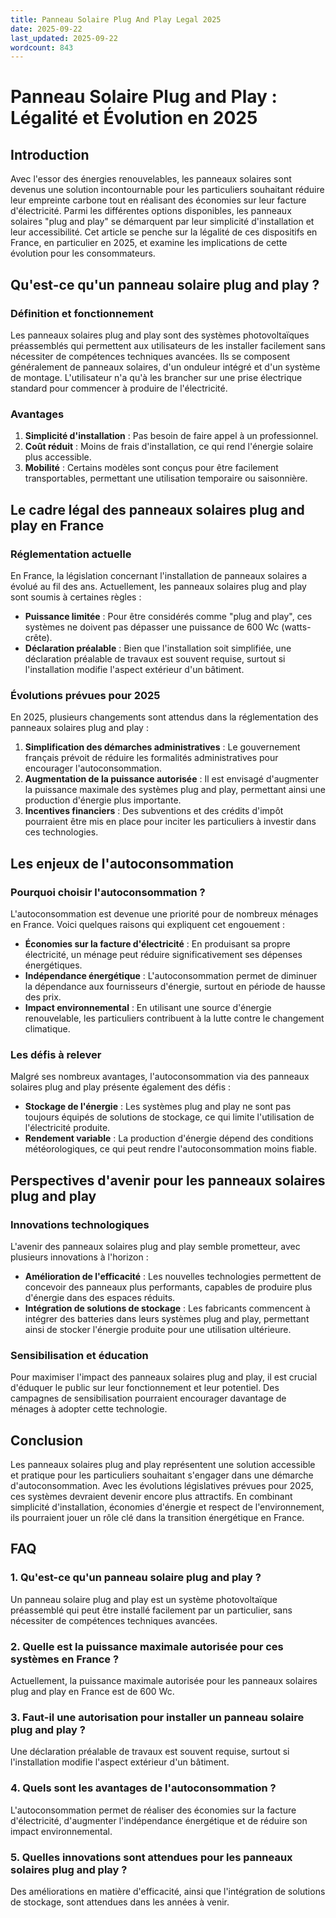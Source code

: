 ```yaml
---
title: Panneau Solaire Plug And Play Legal 2025
date: 2025-09-22
last_updated: 2025-09-22
wordcount: 843
---
```


# Panneau Solaire Plug and Play : Légalité et Évolution en 2025

## Introduction

Avec l'essor des énergies renouvelables, les panneaux solaires sont devenus une solution incontournable pour les particuliers souhaitant réduire leur empreinte carbone tout en réalisant des économies sur leur facture d'électricité. Parmi les différentes options disponibles, les panneaux solaires "plug and play" se démarquent par leur simplicité d'installation et leur accessibilité. Cet article se penche sur la légalité de ces dispositifs en France, en particulier en 2025, et examine les implications de cette évolution pour les consommateurs.

## Qu'est-ce qu'un panneau solaire plug and play ?

### Définition et fonctionnement

Les panneaux solaires plug and play sont des systèmes photovoltaïques préassemblés qui permettent aux utilisateurs de les installer facilement sans nécessiter de compétences techniques avancées. Ils se composent généralement de panneaux solaires, d'un onduleur intégré et d'un système de montage. L'utilisateur n'a qu'à les brancher sur une prise électrique standard pour commencer à produire de l'électricité.

### Avantages

1. **Simplicité d'installation** : Pas besoin de faire appel à un professionnel.
2. **Coût réduit** : Moins de frais d'installation, ce qui rend l'énergie solaire plus accessible.
3. **Mobilité** : Certains modèles sont conçus pour être facilement transportables, permettant une utilisation temporaire ou saisonnière.

## Le cadre légal des panneaux solaires plug and play en France

### Réglementation actuelle

En France, la législation concernant l'installation de panneaux solaires a évolué au fil des ans. Actuellement, les panneaux solaires plug and play sont soumis à certaines règles :

- **Puissance limitée** : Pour être considérés comme "plug and play", ces systèmes ne doivent pas dépasser une puissance de 600 Wc (watts-crête).
- **Déclaration préalable** : Bien que l'installation soit simplifiée, une déclaration préalable de travaux est souvent requise, surtout si l'installation modifie l'aspect extérieur d'un bâtiment.

### Évolutions prévues pour 2025

En 2025, plusieurs changements sont attendus dans la réglementation des panneaux solaires plug and play :

1. **Simplification des démarches administratives** : Le gouvernement français prévoit de réduire les formalités administratives pour encourager l'autoconsommation.
2. **Augmentation de la puissance autorisée** : Il est envisagé d'augmenter la puissance maximale des systèmes plug and play, permettant ainsi une production d'énergie plus importante.
3. **Incentives financiers** : Des subventions et des crédits d'impôt pourraient être mis en place pour inciter les particuliers à investir dans ces technologies.

## Les enjeux de l'autoconsommation

### Pourquoi choisir l'autoconsommation ?

L'autoconsommation est devenue une priorité pour de nombreux ménages en France. Voici quelques raisons qui expliquent cet engouement :

- **Économies sur la facture d'électricité** : En produisant sa propre électricité, un ménage peut réduire significativement ses dépenses énergétiques.
- **Indépendance énergétique** : L'autoconsommation permet de diminuer la dépendance aux fournisseurs d'énergie, surtout en période de hausse des prix.
- **Impact environnemental** : En utilisant une source d'énergie renouvelable, les particuliers contribuent à la lutte contre le changement climatique.

### Les défis à relever

Malgré ses nombreux avantages, l'autoconsommation via des panneaux solaires plug and play présente également des défis :

- **Stockage de l'énergie** : Les systèmes plug and play ne sont pas toujours équipés de solutions de stockage, ce qui limite l'utilisation de l'électricité produite.
- **Rendement variable** : La production d'énergie dépend des conditions météorologiques, ce qui peut rendre l'autoconsommation moins fiable.

## Perspectives d'avenir pour les panneaux solaires plug and play

### Innovations technologiques

L'avenir des panneaux solaires plug and play semble prometteur, avec plusieurs innovations à l'horizon :

- **Amélioration de l'efficacité** : Les nouvelles technologies permettent de concevoir des panneaux plus performants, capables de produire plus d'énergie dans des espaces réduits.
- **Intégration de solutions de stockage** : Les fabricants commencent à intégrer des batteries dans leurs systèmes plug and play, permettant ainsi de stocker l'énergie produite pour une utilisation ultérieure.

### Sensibilisation et éducation

Pour maximiser l'impact des panneaux solaires plug and play, il est crucial d'éduquer le public sur leur fonctionnement et leur potentiel. Des campagnes de sensibilisation pourraient encourager davantage de ménages à adopter cette technologie.

## Conclusion

Les panneaux solaires plug and play représentent une solution accessible et pratique pour les particuliers souhaitant s'engager dans une démarche d'autoconsommation. Avec les évolutions législatives prévues pour 2025, ces systèmes devraient devenir encore plus attractifs. En combinant simplicité d'installation, économies d'énergie et respect de l'environnement, ils pourraient jouer un rôle clé dans la transition énergétique en France.

## FAQ

### 1. Qu'est-ce qu'un panneau solaire plug and play ?

Un panneau solaire plug and play est un système photovoltaïque préassemblé qui peut être installé facilement par un particulier, sans nécessiter de compétences techniques avancées.

### 2. Quelle est la puissance maximale autorisée pour ces systèmes en France ?

Actuellement, la puissance maximale autorisée pour les panneaux solaires plug and play en France est de 600 Wc.

### 3. Faut-il une autorisation pour installer un panneau solaire plug and play ?

Une déclaration préalable de travaux est souvent requise, surtout si l'installation modifie l'aspect extérieur d'un bâtiment.

### 4. Quels sont les avantages de l'autoconsommation ?

L'autoconsommation permet de réaliser des économies sur la facture d'électricité, d'augmenter l'indépendance énergétique et de réduire son impact environnemental.

### 5. Quelles innovations sont attendues pour les panneaux solaires plug and play ?

Des améliorations en matière d'efficacité, ainsi que l'intégration de solutions de stockage, sont attendues dans les années à venir.